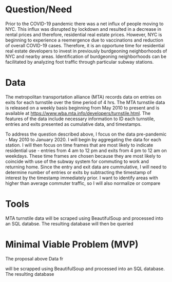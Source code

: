 # **Question/Need**
Prior to the COVID-19 pandemic there was a net influx of people moving to NYC. This influx was disrupted by lockdown and resulted in a decrease in rental prices and therefore, residential real estate prices. However, NYC is beginning to experience a reemergence due to vaccinations and reduction of overall COVID-19 cases. Therefore, it is an opportune time for residential real estate developers to invest in previously burdgeoning neighborhoods of NYC and nearby areas. Identification of burdgeoning neighborhoods can be facilitated by analyzing foot traffic through particular subway stations. 

# **Data**
The metropolitan transportation alliance (MTA) records data on entries on exits for each turnstile over the time period of 4 hrs. The MTA turnstile data is released on a weekly basis beginning from May 2010 to present and is available at https://www.wba.mta.info/developers/turnstile.html.  The features of the data include necessary information to ID each turnstile, entries and exits presented as cumulative data, and timestamps. 

To address the question described above, I focus on the data pre-pandemic - May 2010 to January 2020. I will begin by aggregating the data for each station. I will then focus on time frames that are most likely to indicate residential use - entries from 4 am to 12 pm and exits from 4 pm to 12 am on weekdays. These time frames are chosen because they are most likely to coincide with use of the subway system for commuting to work and returning home. Since the entry and exit data are cummulative, I will need to determine number of entries or exits by subtracting the timestamp of interest by the timestamp immediately prior. I want to identify areas with higher than average commuter traffic, so I will also normalize or compare 

# **Tools**
MTA turnstile data will be scraped using BeautifulSoup and processed into an SQL databse. The resulting database will then be queried 


# **Minimal Viable Problem (MVP)**
The proposal above 
Data fr

will be scrapped using BeautifulSoup and processed into an SQL database. The resulting database 
